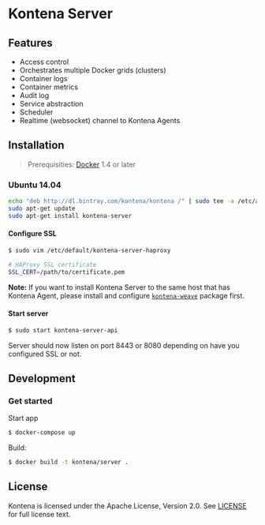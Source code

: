 # Kontena Server

## Features

* Access control
* Orchestrates multiple Docker grids (clusters)
* Container logs
* Container metrics
* Audit log
* Service abstraction
* Scheduler
* Realtime (websocket) channel to Kontena Agents

## Installation

> Prerequisities: [Docker](https://www.docker.com) 1.4 or later

### Ubuntu 14.04

```sh
echo "deb http://dl.bintray.com/kontena/kontena /" | sudo tee -a /etc/apt/sources.list
sudo apt-get update
sudo apt-get install kontena-server
```

#### Configure SSL

```sh
$ sudo vim /etc/default/kontena-server-haproxy

# HAProxy SSL certificate
SSL_CERT=/path/to/certificate.pem
```

**Note:** If you want to install Kontena Server to the same host that has Kontena Agent, please install and configure [`kontena-weave`](https://github.com/kontena/kontena-agent#modify-docker-network-config) package first.

#### Start server

```sh
$ sudo start kontena-server-api
```

Server should now listen on port 8443 or 8080 depending on have you configured SSL or not.

## Development

### Get started

Start app
```sh
$ docker-compose up
```

Build:

```sh
$ docker build -t kontena/server .
```


## License

Kontena is licensed under the Apache License, Version 2.0. See [LICENSE](LICENSE) for full license text.
